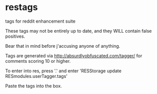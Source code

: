 # restags
tags for reddit enhancement suite

These tags may not be entirely up to date, and they WILL contain false positives.

Bear that in mind before j'accusing anyone of anything.

Tags are generated via http://absurdlyobfuscated.com/tagger/ for comments scoring 10 or higher.


To enter into res, press '.' and enter 'RESStorage update RESmodules.userTagger.tags'

Paste the tags into the box.
